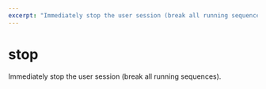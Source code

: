 ```yaml
---
excerpt: "Immediately stop the user session (break all running sequences)."
---
```

# stop

Immediately stop the user session (break all running sequences).
